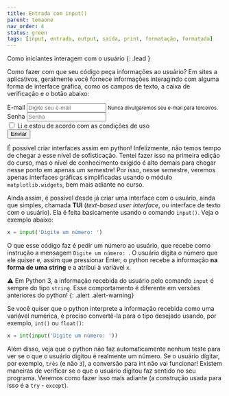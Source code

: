 ```yaml
---
title: Entrada com input()
parent: temaone
nav_order: 4
status: green
tags: [input, entrada, output, saída, print, formatação, formatada]
---
```


Como iniciantes interagem com o usuário
{: .lead }

Como fazer com que seu código peça informações ao usuário? Em sites a aplicativos, geralmente você fornece informações interagindo com alguma forma de interface gráfica, como os campos de texto, a caixa de verificação e o botão abaixo:

<form class="alert alert-warning">
  <div class="form-group">
    <label for="exampleInputEmail1">E-mail</label>
    <input type="email" class="form-control" id="exampleInputEmail1" aria-describedby="emailHelp" placeholder="Digite seu e-mail">
    <small id="emailHelp" class="form-text text-muted">Nunca divulgaremos seu e-mail para terceiros.</small>
  </div>
  <div class="form-group">
    <label for="exampleInputPassword1">Senha</label>
    <input type="password" class="form-control" id="exampleInputPassword1" placeholder="Senha">
  </div>
  <div class="form-check">
    <input type="checkbox" class="form-check-input" id="exampleCheck1">
    <label class="form-check-label" for="exampleCheck1">Li e estou de acordo com as condições de uso</label>
  </div>
  <button type="submit" class="btn btn-primary m-1">Enviar</button>
</form>

É possível criar interfaces assim em python! Infelizmente, não temos tempo de chegar a esse nível de sofisticação. Tentei fazer isso na primeira edição do curso, mas o nível de conhecimento exigido é alto demais para chegar nesse ponto em apenas um semestre! Por isso, nesse semestre, veremos apenas interfaces gráficas simplificadas usando o módulo `matplotlib.widgets`, bem mais adiante no curso. 

Ainda assim, é possível desde já criar uma interface com o usuário, ainda que simples, chamada **TUI** (*text-based user interface*, ou interface de texto com o usuário). Ela é feita basicamente usando o comando `input()`. Veja o exemplo abaixo:
```python
x = input('Digite um número: ')
```
O que esse código faz é pedir um número ao usuário, que recebe como instrução a mensagem `Digite um número: `. O usuário digita o número que ele quiser e, assim que pressionar Enter, o python recebe a informação **na forma de uma string** e a atribui à variável `x`.

:warning: Em Python 3, a informação recebida do usuário pelo comando `input` é sempre do tipo `string`. Esse comportamento é diferente em versões anteriores do python! 
{: .alert .alert-warning}

Se você quiser que o python interprete a informação recebida como uma variável numérica, é preciso convertê-la para o tipo desejado usando, por exemplo, `int()` ou `float()`:
```python
x = int(input('Digite um número: '))
```
Além disso, veja que o python não faz automaticamente nenhum teste para ver se o que o usuário digitou é realmente um número. Se o usuário digitar, por exemplo, `três` (e não `3`), a conversão para int não vai funcionar! Existem maneiras de verificar se o que o usuário digitou faz sentido no seu programa. Veremos como fazer isso mais adiante (a construção usada para isso é a `try` - `except`).
